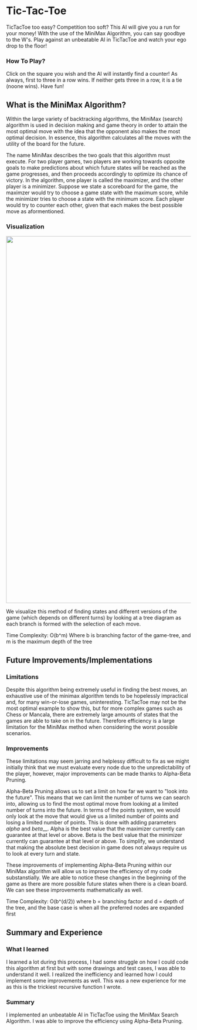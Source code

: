# Tic-Tac-Toe

TicTacToe too easy? Competition too soft? This AI will give you a run for your money!
With the use of the MiniMax Algorithm, you can say goodbye to the W's. Play against an unbeatable
AI in TicTacToe and watch your ego drop to the floor!

### How To Play?
Click on the square you wish and the AI will instantly find a counter!
As always, first to three in a row wins. If neither gets three in a row,
it is a tie (noone wins).
Have fun!

## What is the MiniMax Algorithm?

Within the large variety of backtracking algorithms, the MiniMax (search) algorithm is used in decision
making and game theory in order to attain the most optimal move with the idea that the opponent
also makes the most optimal decision. In essence, this algorithm calculates all the moves with the
utility of the board for the future. 

The name MiniMax describes the two goals that this algorithm must execute. For two player games, 
two players are working towards opposite goals to make predictions about which future states will be 
reached as the game progresses, and then proceeds accordingly to optimize its chance of victory.
In the algorithm, one player is called the maximizer, and the other player is a minimizer. 
Suppose we state a scoreboard for the game, the maximzer would try to choose a game state with 
the maximum score, while the minimizer tries to choose a state with the minimum score. Each player would 
try to counter each other, given that each makes the best possible move as aformentioned.

### Visualization
<p align="center">
<img width=1000 src="/wp-content/uploads/2017/07/minimax.png">

</p>

We visualize this method of finding states and different versions of the game (which depends on different
turns) by looking at a tree diagram as each branch is formed with the selection of each move.

Time Complexity: O(b^m) 
                  Where b is branching factor of the game-tree, and m is the maximum depth of the tree
                  
## Future Improvements/Implementations

### Limitations
Despite this algorithm being extremely useful in finding the best moves, an exhaustive use of the minimax algorithm
tends to be hopelessly impractical and, for many win-or-lose games, uninteresting. TicTacToe may not be the most optimal
example to show this, but for more complex games such as Chess or Mancala, there are extremely large amounts of states that
the games are able to take on in the future. Therefore efficiency is a large limitation for the MiniMax method when considering
the worst possible scenarios.



### Improvements
These limitations may seem jarring and helplessy difficult to fix as we might initially think that we must evaluate every node due to 
the unpredictability of the player, however, major improvements can be made thanks to Alpha-Beta Pruning.

Alpha-Beta Pruning allows us to set a limit on how far we want to "look into the future". This means that we can limit the number of
turns we can search into, allowing us to find the most optimal move from looking at a limited number of turns into the future. In terms
of the points system, we would only look at the move that would give us a limited number of points and losing a limited number of points.
This is done with adding parameters _alpha_ and _beta___. Alpha is the best value that the maximizer currently can guarantee at that level or above.
Beta is the best value that the minimizer currently can guarantee at that level or above. To simplify, we understand that making the absolute best 
decision in game does not always require us to look at every turn and state.

These improvements of implementing Alpha-Beta Pruning within our MiniMax algorithm will allow us to improve the efficiency of my code substanstially.
We are able to notice these changes in the beginning of the game as there are more possible future states when there is a clean board. We can see these 
improvements mathematically as well.

Time Complexity:  O(b^(d/2)) 
                  where b = branching factor and d = depth of the tree, and the base case is when all the preferred nodes are expanded first
                  
## Summary and Experience

### What I learned

I learned a lot during this process, I had some struggle on how I could code this algorithm at first but with some drawings and test cases, I was 
able to understand it well. I realized the inefficiency and learned how I could implement some improvements as well. This was a new experience
for me as this is the trickiest recursive function I wrote. 

### Summary
I implemented an unbeatable AI in TicTacToe using the MiniMax Search Algorithm. I was able to improve the efficiency using Alpha-Beta Pruning.


